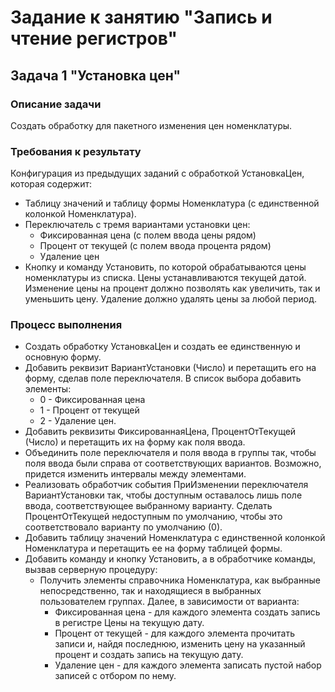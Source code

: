 # Задание к занятию "Запись и чтение регистров"

## Задача 1 "Установка цен"

### Описание задачи
Создать обработку для пакетного изменения цен номенклатуры.

### Требования к результату
Конфигурация из предыдущих заданий с обработкой УстановкаЦен, которая содержит:
* Таблицу значений и таблицу формы Номенклатура (с единственной колонкой Номенклатура).
* Переключатель с тремя вариантами установки цен:
  * Фиксированная цена (с полем ввода цены рядом)
  * Процент от текущей (с полем ввода процента рядом)
  * Удаление цен
* Кнопку и команду Установить, по которой обрабатываются цены номенклатуры из списка. Цены устанавливаются текущей датой. Изменение цены на процент должно позволять как увеличить, так и уменьшить цену. Удаление должно удалять цены за любой период.
  
### Процесс выполнения

* Создать обработку УстановкаЦен и создать ее единственную и основную форму.
* Добавить реквизит ВариантУстановки (Число) и перетащить его на форму, сделав поле переключателя. В список выбора добавить элементы:
  * 0 - Фиксированная цена
  * 1 - Процент от текущей
  * 2 - Удаление цен.
* Добавить реквизиты ФиксированнаяЦена, ПроцентОтТекущей (Число) и перетащить их на форму как поля ввода.
* Объединить поле переключателя и поля ввода в группы так, чтобы поля ввода были справа от соответствующих вариантов. Возможно, придется изменить интервалы между элементами.
* Реализовать обработчик события ПриИзменении переключателя ВариантУстановки так, чтобы доступным оставалось лишь поле ввода, соответствующее выбранному варианту. Сделать ПроцентОтТекущей недоступным по умолчанию, чтобы это соответствовало варианту по умолчанию (0).
* Добавить таблицу значений Номенклатура с единственной колонкой Номенклатура и перетащить ее на форму таблицей формы.
* Добавить команду и кнопку Установить, а в обработчике команды, вызвав серверную процедуру:
  * Получить элементы справочника Номенклатура, как выбранные непосредственно, так и находящиеся в выбранных пользователем группах. Далее, в зависимости от варианта:
    * Фиксированная цена - для каждого элемента создать запись в регистре Цены на текущую дату.
    * Процент от текущей - для каждого элемента прочитать записи и, найдя последнюю, изменить цену на указанный процент и создать запись на текущую дату.
    * Удаление цен - для каждого элемента записать пустой набор записей с отбором по нему. 

